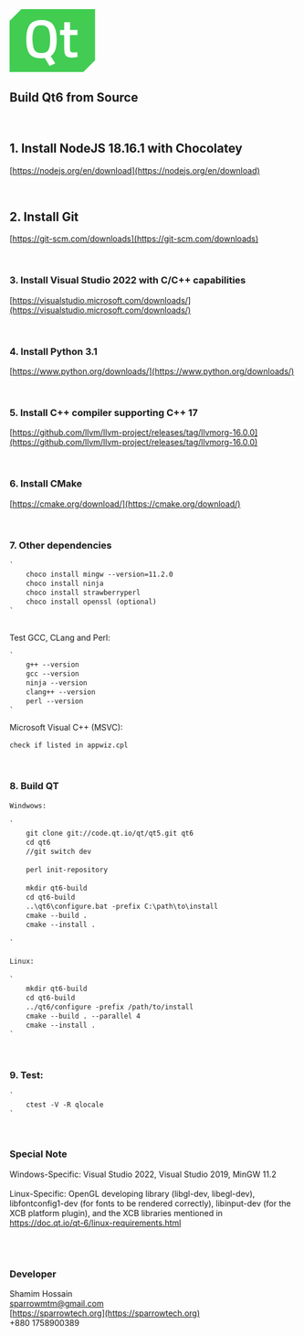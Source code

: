 ![Build Qt6](/qt.png)

## Build Qt6 from Source

<br>

## 1. Install NodeJS 18.16.1 with Chocolatey

[https://nodejs.org/en/download](https://nodejs.org/en/download)
	

<br>

## 2. Install Git

[https://git-scm.com/downloads](https://git-scm.com/downloads)

<br>


### 3. Install Visual Studio 2022 with C/C++ capabilities


[https://visualstudio.microsoft.com/downloads/](https://visualstudio.microsoft.com/downloads/)

<br>

### 4. Install Python 3.1

[https://www.python.org/downloads/](https://www.python.org/downloads/)

<br>

### 5. Install C++ compiler supporting C++ 17

[https://github.com/llvm/llvm-project/releases/tag/llvmorg-16.0.0](https://github.com/llvm/llvm-project/releases/tag/llvmorg-16.0.0)

<br>

### 6. Install CMake

[https://cmake.org/download/](https://cmake.org/download/)

<br>

### 7. Other dependencies
	
	`
		choco install mingw --version=11.2.0
		choco install ninja
		choco install strawberryperl
		choco install openssl (optional)
	`

<br>

<div>Test GCC, CLang and Perl:</div>

	`
		g++ --version	
		gcc --version
		ninja --version
		clang++ --version
		perl --version
	`

<div>Microsoft Visual C++ (MSVC):</div>

	check if listed in appwiz.cpl

<br>

### 8. Build QT

	Windwows:

	`
		git clone git://code.qt.io/qt/qt5.git qt6
		cd qt6
		//git switch dev

		perl init-repository

		mkdir qt6-build
		cd qt6-build
		..\qt6\configure.bat -prefix C:\path\to\install
		cmake --build .
		cmake --install .

	`

	Linux:

	`
		mkdir qt6-build
		cd qt6-build
		../qt6/configure -prefix /path/to/install
		cmake --build . --parallel 4
		cmake --install .
	`

<br>

### 9. Test:
	
	`
		ctest -V -R qlocale
	`

<br>

### Special Note

Windows-Specific: Visual Studio 2022, Visual Studio 2019, MinGW 11.2
<br><br>
Linux-Specific: OpenGL developing library (libgl-dev, libegl-dev), libfontconfig1-dev (for fonts to be rendered correctly), libinput-dev (for the XCB platform plugin), and the XCB libraries mentioned in https://doc.qt.io/qt-6/linux-requirements.html


<br><br>

### Developer

Shamim Hossain<br>
sparrowmtm@gmail.com<br>
[https://sparrowtech.org](https://sparrowtech.org)<br>
+880 1758900389